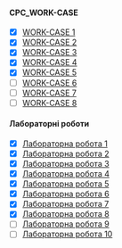 #### **СРС_WORK-CASE**
- [x] [WORK-CASE 1](https://github.com/Dav1dushka/ipsRada/blob/main/WORK-CASE%201.md)
- [x] [WORK-CASE 2](https://github.com/Dav1dushka/ipsRada/blob/main/WORC-CASE%202.md)
- [x] [WORK-CASE 3](https://github.com/Dav1dushka/ipsRada/blob/main/WORK-CASE%203.md)
- [x] [WORK-CASE 4](https://github.com/Dav1dushka/ipsRada/blob/main/WORK-CASE%204.md)
- [x] [WORK-CASE 5](https://github.com/Dav1dushka/ipsRada/blob/main/WORK-CASE%205.md)
- [ ] [WORK-CASE 6]()
- [ ] [WORK-CASE 7]()
- [ ] [WORK-CASE 8]()

#### **Лабораторні роботи**
- [x] [Лабораторна робота 1](https://github.com/Dav1dushka/ipsRada/blob/main/%D0%9B%D0%B0%D0%B1%D0%BE%D1%80%D0%B0%D1%82%D0%BE%D1%80%D0%BD%D0%B0%20%D1%80%D0%BE%D0%B1%D0%BE%D1%82%D0%B0%201.md)
- [x] [Лабораторна робота 2](https://github.com/Dav1dushka/ipsRada/blob/main/%D0%9B%D0%B0%D0%B1%D0%BE%D1%80%D0%B0%D1%82%D0%BE%D1%80%D0%BD%D0%B0%20%D1%80%D0%BE%D0%B1%D0%BE%D1%82%D0%B0%202%20.md)
- [x] [Лабораторна робота 3](https://github.com/Dav1dushka/ipsRada/blob/%D0%9B%D0%B0%D0%B1%D0%BE%D1%80%D0%B0%D1%82%D0%BE%D1%80%D0%BD%D0%B0-%D1%80%D0%BE%D0%B1%D0%BE%D1%82%D0%B0-3-2/%D0%9B%D0%B0%D0%B1%D0%BE%D1%80%D0%B0%D1%82%D0%BE%D1%80%D0%BD%D0%B0%20%D1%80%D0%BE%D0%B1%D0%BE%D1%82%D0%B0%203%20.md)
- [x] [Лабораторна робота 4](https://github.com/Dav1dushka/ipsRada/blob/main/%D0%9B%D0%B0%D0%B1%D0%BE%D1%80%D0%B0%D1%82%D0%BE%D1%80%D0%BD%D0%B0%20%D1%80%D0%BE%D0%B1%D0%BE%D1%82%D0%B0%204%20.md)
- [x] [Лабораторна робота 5](https://github.com/Dav1dushka/ipsRada/blob/main/%D0%9B%D0%B0%D0%B1%D0%BE%D1%80%D0%B0%D1%82%D0%BE%D1%80%D0%BD%D0%B0%20%D1%80%D0%BE%D0%B1%D0%BE%D1%82%D0%B0%205%20.md)
- [x] [Лабораторна робота 6](https://github.com/Dav1dushka/ipsRada/blob/main/%D0%9B%D0%B0%D0%B1%D0%BE%D1%80%D0%B0%D1%82%D0%BE%D1%80%D0%BD%D0%B0%20%D1%80%D0%BE%D0%B1%D0%BE%D1%82%D0%B0%206%20.md)
- [x] [Лабораторна робота 7](https://github.com/Dav1dushka/ipsRada/blob/main/%D0%9B%D0%B0%D0%B1%D0%BE%D1%80%D0%B0%D1%82%D0%BE%D1%80%D0%BD%D0%B0%20%D1%80%D0%BE%D0%B1%D0%BE%D1%82%D0%B0%207%20.md)
- [x] [Лабораторна робота 8](https://github.com/Dav1dushka/ipsRada/blob/main/%D0%9B%D0%B0%D0%B1%D0%BE%D1%80%D0%B0%D1%82%D0%BE%D1%80%D0%BD%D0%B0%20%D1%80%D0%BE%D0%B1%D0%BE%D1%82%D0%B0%208%20.md)
- [ ] [Лабораторна робота 9](https://github.com/Dav1dushka/ipsRada/blob/main/%D0%9B%D0%B0%D0%B1%D0%BE%D1%80%D0%B0%D1%82%D0%BE%D1%80%D0%BD%D0%B0%20%D1%80%D0%BE%D0%B1%D0%BE%D1%82%D0%B0%209%20.md)
- [ ] [Лабораторна робота 10](https://github.com/Dav1dushka/ipsRada/blob/main/%D0%9B%D0%B0%D0%B1%D0%BE%D1%80%D0%B0%D1%82%D0%BE%D1%80%D0%BD%D0%B0%20%D1%80%D0%BE%D0%B1%D0%BE%D1%82%D0%B0%2010%20.md)
